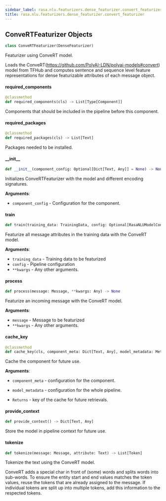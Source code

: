 ```yaml
---
sidebar_label: rasa.nlu.featurizers.dense_featurizer.convert_featurizer
title: rasa.nlu.featurizers.dense_featurizer.convert_featurizer
---
```

## ConveRTFeaturizer Objects

```python
class ConveRTFeaturizer(DenseFeaturizer)
```

Featurizer using ConveRT model.

Loads the ConveRT(https://github.com/PolyAI-LDN/polyai-models#convert)
model from TFHub and computes sentence and sequence level feature representations
for dense featurizable attributes of each message object.

#### required\_components

```python
@classmethod
def required_components(cls) -> List[Type[Component]]
```

Components that should be included in the pipeline before this component.

#### required\_packages

```python
@classmethod
def required_packages(cls) -> List[Text]
```

Packages needed to be installed.

#### \_\_init\_\_

```python
def __init__(component_config: Optional[Dict[Text, Any]] = None) -> None
```

Initializes ConveRTFeaturizer with the model and different
encoding signatures.

**Arguments**:

- `component_config` - Configuration for the component.

#### train

```python
def train(training_data: TrainingData, config: Optional[RasaNLUModelConfig] = None, **kwargs: Any, ,) -> None
```

Featurize all message attributes in the training data with the ConveRT model.

**Arguments**:

- `training_data` - Training data to be featurized
- `config` - Pipeline configuration
- `**kwargs` - Any other arguments.

#### process

```python
def process(message: Message, **kwargs: Any) -> None
```

Featurize an incoming message with the ConveRT model.

**Arguments**:

- `message` - Message to be featurized
- `**kwargs` - Any other arguments.

#### cache\_key

```python
@classmethod
def cache_key(cls, component_meta: Dict[Text, Any], model_metadata: Metadata) -> Optional[Text]
```

Cache the component for future use.

**Arguments**:

- `component_meta` - configuration for the component.
- `model_metadata` - configuration for the whole pipeline.
  
- `Returns` - key of the cache for future retrievals.

#### provide\_context

```python
def provide_context() -> Dict[Text, Any]
```

Store the model in pipeline context for future use.

#### tokenize

```python
def tokenize(message: Message, attribute: Text) -> List[Token]
```

Tokenize the text using the ConveRT model.

ConveRT adds a special char in front of (some) words and splits words into
sub-words. To ensure the entity start and end values matches the token values,
reuse the tokens that are already assigned to the message. If individual tokens
are split up into multiple tokens, add this information to the
respected tokens.

